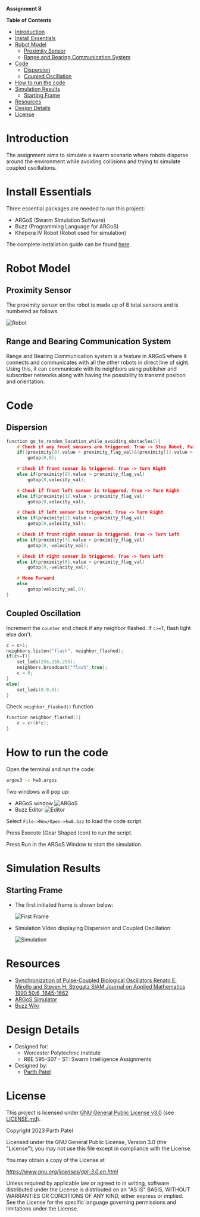 **Assignment 8**

**Table of Contents**

<!-- TOC -->

- [Introduction](#introduction)
- [Install Essentials](#install-essentials)
- [Robot Model](#robot-model)
    - [Proximity Sensor](#proximity-sensor)
    - [Range and Bearing Communication System](#range-and-bearing-communication-system)
- [Code](#code)
    - [Dispersion](#dispersion)
    - [Coupled Oscillation](#coupled-oscillation)
- [How to run the code](#how-to-run-the-code)
- [Simulation Results](#simulation-results)
    - [Starting Frame](#starting-frame)
- [Resources](#resources)
- [Design Details](#design-details)
- [License](#license)

<!-- /TOC -->


# Introduction

The assignment aims to simulate a swarm scenario where robots disperse around the environment while avoiding collisions and trying to simulate coupled oscillations.

# Install Essentials

Three essential packages are needed to run this project:

- ARGoS (Swarm Simulation Software)
- Buzz (Programming Language for ARGoS)
- Khepera IV Robot (Robot used for simulation)

The complete installation guide can be found [here](./Docs/argos_buzz_installation.pdf).

# Robot Model

## Proximity Sensor

The proximity sensor on the robot is made up of 8 total sensors and is numbered as follows.

![Robot](./Docs/Sensor.png)

## Range and Bearing Communication System

Range and Bearing Communication system is a feature in ARGoS where it connects and communicates with all the other robots in direct line of sight. Using this, it can communicate with its neighbors using publisher and subscriber networks along with having the possibility to transmit position and orientation.

# Code

## Dispersion

```cpp
function go_to_random_location_while_avoiding_obstacles(){
    # Check if any front sensors are triggered. True -> Stop Robot, False -> Check for Rotation
    if((proximity[0].value > proximity_flag_val)&(proximity[1].value > proximity_flag_val)&(proximity[7].value > proximity_flag_val))
        gotop(0,0);

    # Check if front sensor is triggered. True -> Turn Right
    else if(proximity[0].value > proximity_flag_val)
        gotop(0,velocity_val);

    # Check if front left sensor is triggered. True -> Turn Right
    else if(proximity[1].value > proximity_flag_val)
        gotop(0,velocity_val);

    # Check if left sensor is triggered. True -> Turn Right
    else if(proximity[2].value > proximity_flag_val)
        gotop(0,velocity_val);

    # Check if front right sensor is triggered. True -> Turn Left
    else if(proximity[7].value > proximity_flag_val)
        gotop(0,-velocity_val);

    # Check if right sensor is triggered. True -> Turn Left
    else if(proximity[6].value > proximity_flag_val)
        gotop(0,-velocity_val);

    # Move Forward
    else
        gotop(velocity_val,0);
}
```

## Coupled Oscillation

Increment the `counter` and check if any neighbor flashed. If `c>=T`, flash light else don't.

```cpp
c = c+1;
neighbors.listen("flash", neighbor_flashed);
if(c>=T){
    set_leds(255,255,255);
    neighbors.broadcast("flash",true);
    c = 0;
}
else{
    set_leds(0,0,0);
}
```

Check `neighbor_flashed()` function

```cpp
function neighbor_flashed(){
    c = c+(k*c);
}
```

# How to run the code

Open the terminal and run the code:

```sh
argos3 -c hw8.argos
```

Two windows will pop up:

- ARGoS window
  ![ARGoS](./Docs/ARGoS.png)
- Buzz Editor
  ![Editor](./Docs/Buzz%20Editor.png)

Select `File->New/Open->hw8.bzz` to load the code script.

Press Execute (Gear Shaped Icon) to run the script.

Press Run in the ARGoS Window to start the simulation.

# Simulation Results

## Starting Frame

- The first initiated frame is shown below:
  
  ![First Frame](./Docs/Images/frame_0000000001.png)

- Simulation Video displaying Dispersion and Coupled Oscillation:

  ![Simulation](./Docs/animation.gif)

# Resources

- [Synchronization of Pulse-Coupled Biological Oscillators
  Renato E. Mirollo and Steven H. Strogatz
  SIAM Journal on Applied Mathematics 1990 50:6, 1645-1662](https://epubs.siam.org/doi/10.1137/0150098)
- [ARGoS Simulator](https://www.argos-sim.info/)
- [Buzz Wiki](https://the.swarming.buzz/wiki/doku.php?id=start)

# Design Details
- Designed for:
  - Worcester Polytechnic Institute
  - RBE 595-S07 - ST: Swarm Intelligence Assignments
- Designed by:
  - [Parth Patel](mailto:parth.pmech@gmail.com)

# License

This project is licensed under [GNU General Public License v3.0](https://www.gnu.org/licenses/gpl-3.0.en.html) (see [LICENSE.md](LICENSE.md)).

Copyright 2023 Parth Patel

Licensed under the GNU General Public License, Version 3.0 (the "License"); you may not use this file except in compliance with the License.

You may obtain a copy of the License at

_https://www.gnu.org/licenses/gpl-3.0.en.html_

Unless required by applicable law or agreed to in writing, software distributed under the License is distributed on an "AS IS" BASIS, WITHOUT WARRANTIES OR CONDITIONS OF ANY KIND, either express or implied. See the License for the specific language governing permissions and limitations under the License.